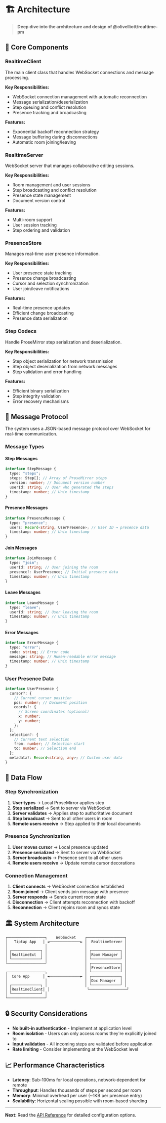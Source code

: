 # 🏗️ Architecture

> **Deep dive into the architecture and design of @olivelliott/realtime-pm**

## 🎯 Core Components

### RealtimeClient

The main client class that handles WebSocket connections and message processing.

**Key Responsibilities:**

- WebSocket connection management with automatic reconnection
- Message serialization/deserialization
- Step queuing and conflict resolution
- Presence tracking and broadcasting

**Features:**

- Exponential backoff reconnection strategy
- Message buffering during disconnections
- Automatic room joining/leaving

### RealtimeServer

WebSocket server that manages collaborative editing sessions.

**Key Responsibilities:**

- Room management and user sessions
- Step broadcasting and conflict resolution
- Presence state management
- Document version control

**Features:**

- Multi-room support
- User session tracking
- Step ordering and validation

### PresenceStore

Manages real-time user presence information.

**Key Responsibilities:**

- User presence state tracking
- Presence change broadcasting
- Cursor and selection synchronization
- User join/leave notifications

**Features:**

- Real-time presence updates
- Efficient change broadcasting
- Presence data serialization

### Step Codecs

Handle ProseMirror step serialization and deserialization.

**Key Responsibilities:**

- Step object serialization for network transmission
- Step object deserialization from network messages
- Step validation and error handling

**Features:**

- Efficient binary serialization
- Step integrity validation
- Error recovery mechanisms

## 📡 Message Protocol

The system uses a JSON-based message protocol over WebSocket for real-time communication.

### Message Types

#### Step Messages

```ts
interface StepMessage {
  type: "steps";
  steps: Step[]; // Array of ProseMirror steps
  version: number; // Document version number
  userId: string; // User who generated the steps
  timestamp: number; // Unix timestamp
}
```

#### Presence Messages

```ts
interface PresenceMessage {
  type: "presence";
  users: Record<string, UserPresence>; // User ID → presence data
  timestamp: number; // Unix timestamp
}
```

#### Join Messages

```ts
interface JoinMessage {
  type: "join";
  userId: string; // User joining the room
  presence?: UserPresence; // Initial presence data
  timestamp: number; // Unix timestamp
}
```

#### Leave Messages

```ts
interface LeaveMessage {
  type: "leave";
  userId: string; // User leaving the room
  timestamp: number; // Unix timestamp
}
```

#### Error Messages

```ts
interface ErrorMessage {
  type: "error";
  code: string; // Error code
  message: string; // Human-readable error message
  timestamp: number; // Unix timestamp
}
```

### User Presence Data

```ts
interface UserPresence {
  cursor?: {
    // Current cursor position
    pos: number; // Document position
    coords?: {
      // Screen coordinates (optional)
      x: number;
      y: number;
    };
  };
  selection?: {
    // Current text selection
    from: number; // Selection start
    to: number; // Selection end
  };
  metadata?: Record<string, any>; // Custom user data
}
```

## 🔄 Data Flow

### Step Synchronization

1. **User types** → Local ProseMirror applies step
2. **Step serialized** → Sent to server via WebSocket
3. **Server validates** → Applies step to authoritative document
4. **Step broadcast** → Sent to all other users in room
5. **Remote users receive** → Step applied to their local documents

### Presence Synchronization

1. **User moves cursor** → Local presence updated
2. **Presence serialized** → Sent to server via WebSocket
3. **Server broadcasts** → Presence sent to all other users
4. **Remote users receive** → Update remote cursor decorations

### Connection Management

1. **Client connects** → WebSocket connection established
2. **Room joined** → Client sends join message with presence
3. **Server responds** → Sends current room state
4. **Disconnection** → Client attempts reconnection with backoff
5. **Reconnection** → Client rejoins room and syncs state

## 🏛️ System Architecture

```
┌─────────────────┐    WebSocket    ┌─────────────────┐
│   Tiptap App   │ ◄──────────────► │  RealtimeServer │
│                 │                 │                 │
│ ┌─────────────┐ │                 │ ┌─────────────┐ │
│ │RealtimeExt  │ │                 │ │Room Manager │ │
│ └─────────────┘ │                 │ └─────────────┘ │
└─────────────────┘                 │ ┌─────────────┐ │
                                    │ │PresenceStore│ │
┌─────────────────┐                 │ └─────────────┘ │
│  Core App      │ ◄──────────────► │ ┌─────────────┐ │
│                 │                 │ │Doc Manager  │ │
│ ┌─────────────┐ │                 │ └─────────────┘ │
│ │RealtimeClient│ │                 └─────────────────┘
│ └─────────────┘ │
└─────────────────┘
```

## 🔒 Security Considerations

- **No built-in authentication** - Implement at application level
- **Room isolation** - Users can only access rooms they're explicitly joined to
- **Input validation** - All incoming steps are validated before application
- **Rate limiting** - Consider implementing at the WebSocket level

## 📈 Performance Characteristics

- **Latency**: Sub-100ms for local operations, network-dependent for remote
- **Throughput**: Handles thousands of steps per second per room
- **Memory**: Minimal overhead per user (~1KB per presence entry)
- **Scalability**: Horizontal scaling possible with room-based sharding

---

**Next**: Read the [API Reference](./api-reference.md) for detailed configuration options.
